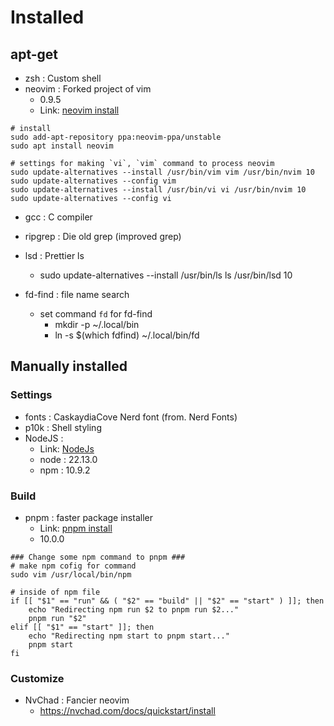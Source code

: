 # Installed
## apt-get
- zsh : Custom shell
- neovim : Forked project of vim
    - 0.9.5
    - Link: [neovim install][nvim-link]
```
# install
sudo add-apt-repository ppa:neovim-ppa/unstable
sudo apt install neovim

# settings for making `vi`, `vim` command to process neovim
sudo update-alternatives --install /usr/bin/vim vim /usr/bin/nvim 10
sudo update-alternatives --config vim
sudo update-alternatives --install /usr/bin/vi vi /usr/bin/nvim 10
sudo update-alternatives --config vi
```
- gcc : C compiler
- ripgrep : Die old grep (improved grep)
- lsd : Prettier ls
    - sudo update-alternatives --install /usr/bin/ls ls /usr/bin/lsd 10

 - fd-find : file name search
    - set command `fd` for fd-find
        - mkdir -p ~/.local/bin
        - ln -s $(which fdfind) ~/.local/bin/fd



## Manually installed
### Settings
- fonts : CaskaydiaCove Nerd font (from. Nerd Fonts)
- p10k : Shell styling
- NodeJS : 
    - Link: [NodeJs][node-link]
    - node : 22.13.0
    - npm : 10.9.2

### Build
- pnpm : faster package installer
    - Link: [pnpm install][pnpm-link]
    - 10.0.0
```
### Change some npm command to pnpm ###
# make npm cofig for command
sudo vim /usr/local/bin/npm
 
# inside of npm file
if [[ "$1" == "run" && ( "$2" == "build" || "$2" == "start" ) ]]; then
    echo "Redirecting npm run $2 to pnpm run $2..."
    pnpm run "$2"
elif [[ "$1" == "start" ]]; then
    echo "Redirecting npm start to pnpm start..."
    pnpm start
fi
```
    

### Customize
- NvChad : Fancier neovim
    - https://nvchad.com/docs/quickstart/install

[nvim-link]: https://github.com/neovim/neovim/blob/master/INSTALL.md#ubuntu "Go neovim"
[node-link]: https://github.com/nodesource/distributions?tab=readme-ov-file#using-ubuntu-nodejs-22 "Go node"
[pnpm-link]: https://pnpm.io/ko/installation "Go pnpm"
